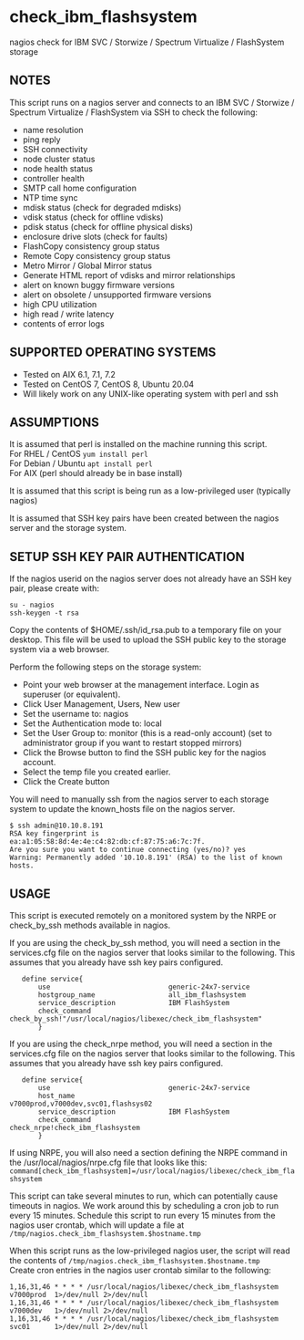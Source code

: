 # check_ibm_flashsystem
nagios check for IBM SVC / Storwize / Spectrum Virtualize / FlashSystem storage 

NOTES
-----
This script runs on a nagios server and connects to an IBM SVC / Storwize / Spectrum Virtualize / FlashSystem via SSH to check the following:
- name resolution
- ping reply
- SSH connectivity
- node cluster status
- node health status
- controller health
- SMTP call home configuration
- NTP time sync
- mdisk status (check for degraded mdisks)
- vdisk status (check for offline vdisks)
- pdisk status (check for offline physical disks)
- enclosure drive slots (check for faults)
- FlashCopy consistency group status
- Remote Copy consistency group status
- Metro Mirror / Global Mirror status
- Generate HTML report of vdisks and mirror relationships
- alert on known buggy firmware versions
- alert on obsolete / unsupported firmware versions
- high CPU utilization
- high read / write latency
- contents of error logs
  
  
 
 

SUPPORTED OPERATING SYSTEMS
---------------------------
- Tested on AIX 6.1, 7.1, 7.2
- Tested on CentOS 7, CentOS 8, Ubuntu 20.04
- Will likely work on any UNIX-like operating system with perl and ssh



ASSUMPTIONS
-----------
It is assumed that perl is installed on the machine running this script.  
For RHEL / CentOS     `yum install perl`  
For Debian / Ubuntu   `apt install perl`  
For AIX               (perl should already be in base install)  

It is assumed that this script is being run as a low-privileged user (typically nagios)
  
It is assumed that SSH key pairs have been created between the nagios server and the storage system.





SETUP SSH KEY PAIR AUTHENTICATION
---------------------------------
If the nagios userid on the nagios server does not already have an SSH key pair, please create with:  

    su - nagios
    ssh-keygen -t rsa
 

   
Copy the contents of $HOME/.ssh/id_rsa.pub to a temporary file on your desktop.  This file will be used to upload the SSH public key to the storage system via a web browser.
   
Perform the following steps on the storage system:  
- Point your web browser at the management interface.  Login as superuser (or equivalent).  
- Click User Management, Users, New user  
- Set the username to: nagios  
- Set the Authentication mode to: local  
- Set the User Group to: monitor   (this is a read-only account) (set to administrator group if you want to restart stopped mirrors)  
- Click the Browse button to find the SSH public key for the nagios account.  
- Select the temp file you created earlier.  
- Click the Create button  
   
You will need to manually ssh from the nagios server to each storage system to update the known_hosts file on the nagios server. 

    $ ssh admin@10.10.8.191  
    RSA key fingerprint is ea:a1:05:58:8d:4e:4e:c4:82:db:cf:87:75:a6:7c:7f.  
    Are you sure you want to continue connecting (yes/no)? yes  
    Warning: Permanently added '10.10.8.191' (RSA) to the list of known hosts.  

   


USAGE 
-----
This script is executed remotely on a monitored system by the NRPE or check_by_ssh methods available in nagios.

If you are using the check_by_ssh method, you will need a section in the services.cfg file on the nagios server that looks similar to the following.
This assumes that you already have ssh key pairs configured.
    
       define service{
           use                             generic-24x7-service
           hostgroup_name                  all_ibm_flashsystem
           service_description             IBM FlashSystem
           check_command                   check_by_ssh!"/usr/local/nagios/libexec/check_ibm_flashsystem"
           }

If you are using the check_nrpe method, you will need a section in the services.cfg file on the nagios server that looks similar to the following.
This assumes that you already have ssh key pairs configured.
  
       define service{
           use                             generic-24x7-service
           host_name                       v7000prod,v7000dev,svc01,flashsys02
           service_description             IBM FlashSystem
           check_command                   check_nrpe!check_ibm_flashsystem
           }

If using NRPE, you will also need a section defining the NRPE command in the /usr/local/nagios/nrpe.cfg file that looks like this:  
    `command[check_ibm_flashsystem]=/usr/local/nagios/libexec/check_ibm_flashsystem`

This script can take several minutes to run, which can potentially cause timeouts in nagios.  We work around this by scheduling a cron job to run every 15 minutes.
Schedule this script to run every 15 minutes from the nagios user crontab, which will update a file at `/tmp/nagios.check_ibm_flashsystem.$hostname.tmp`  

When this script runs as the low-privileged nagios user, the script will read the contents of `/tmp/nagios.check_ibm_flashsystem.$hostname.tmp`  
Create cron entries in the nagios user crontab similar to the following:  

    1,16,31,46 * * * * /usr/local/nagios/libexec/check_ibm_flashsystem v7000prod  1>/dev/null 2>/dev/null
    1,16,31,46 * * * * /usr/local/nagios/libexec/check_ibm_flashsystem v7000dev   1>/dev/null 2>/dev/null
    1,16,31,46 * * * * /usr/local/nagios/libexec/check_ibm_flashsystem svc01      1>/dev/null 2>/dev/null
     
  
